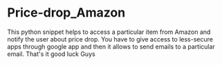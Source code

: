 # Price-drop_Amazon
This python snippet helps to access a particular item from Amazon  and notify the user about price drop.
You have to give access to less-secure apps through google app and then it allows to send emails to a particular email.
That's it good luck Guys
